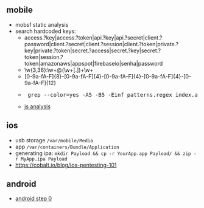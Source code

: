 ## mobile
- mobsf static analysis
- search hardcoded keys:
    * access.?key|access.?token|api.?key|api.?secret|client.?password|client.?secret|client.?session|client.?token|private.?key|private.?token|secret.?access|secret.?key|secret.?token|session.?token|amazonaws|appspot|firebaseio|senha|password
    * \w{3,36}:\w+@(\w+[.])+\w+
    * [0-9a-fA-F]{8}-[0-9a-fA-F]{4}-[0-9a-fA-F]{4}-[0-9a-fA-F]{4}-[0-9a-fA-F]{12}
    * <pre> grep --color=yes -A5 -B5 -Einf patterns.regex index.android.js </pre>
    - [js analysis](../web.md#js-sensitive-information-analysis)
## ios
- usb storage `/var/mobile/Media`
- app `/var/containers/Bundle/Application`
- generating ipa: `mkdir Payload && cp -r YourApp.app Payload/ && zip -r MyApp.ipa Payload`
- https://cobalt.io/blog/ios-pentesting-101


## android
- [android step 0](android_0.md)
